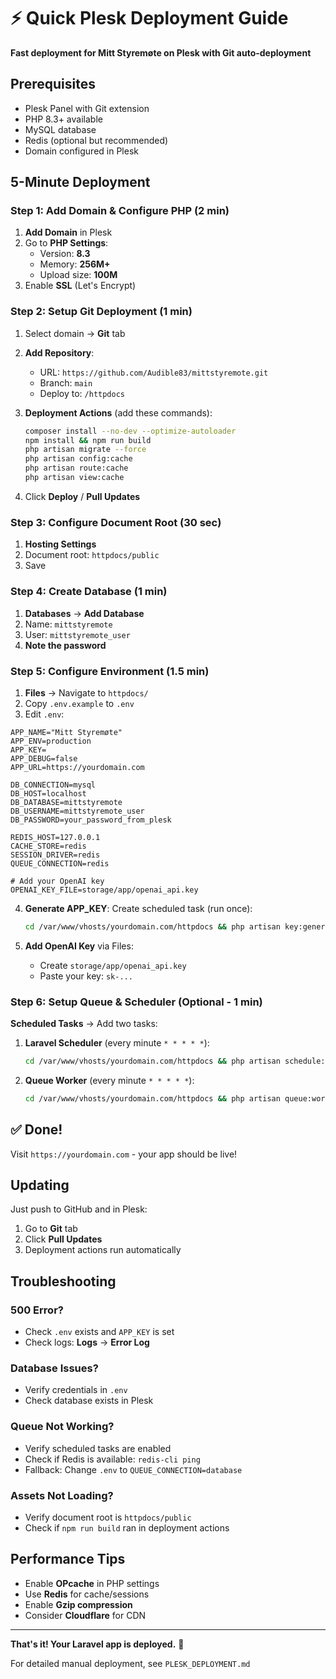# ⚡ Quick Plesk Deployment Guide

**Fast deployment for Mitt Styremøte on Plesk with Git auto-deployment**

## Prerequisites

- Plesk Panel with Git extension
- PHP 8.3+ available
- MySQL database
- Redis (optional but recommended)
- Domain configured in Plesk

## 5-Minute Deployment

### Step 1: Add Domain & Configure PHP (2 min)

1. **Add Domain** in Plesk
2. Go to **PHP Settings**:
   - Version: **8.3**
   - Memory: **256M+**
   - Upload size: **100M**
3. Enable **SSL** (Let's Encrypt)

### Step 2: Setup Git Deployment (1 min)

1. Select domain → **Git** tab
2. **Add Repository**:
   - URL: `https://github.com/Audible83/mittstyremote.git`
   - Branch: `main`
   - Deploy to: `/httpdocs`

3. **Deployment Actions** (add these commands):
   ```bash
   composer install --no-dev --optimize-autoloader
   npm install && npm run build
   php artisan migrate --force
   php artisan config:cache
   php artisan route:cache
   php artisan view:cache
   ```

4. Click **Deploy** / **Pull Updates**

### Step 3: Configure Document Root (30 sec)

1. **Hosting Settings**
2. Document root: `httpdocs/public`
3. Save

### Step 4: Create Database (1 min)

1. **Databases** → **Add Database**
2. Name: `mittstyremote`
3. User: `mittstyremote_user`
4. **Note the password**

### Step 5: Configure Environment (1.5 min)

1. **Files** → Navigate to `httpdocs/`
2. Copy `.env.example` to `.env`
3. Edit `.env`:

```env
APP_NAME="Mitt Styremøte"
APP_ENV=production
APP_KEY=
APP_DEBUG=false
APP_URL=https://yourdomain.com

DB_CONNECTION=mysql
DB_HOST=localhost
DB_DATABASE=mittstyremote
DB_USERNAME=mittstyremote_user
DB_PASSWORD=your_password_from_plesk

REDIS_HOST=127.0.0.1
CACHE_STORE=redis
SESSION_DRIVER=redis
QUEUE_CONNECTION=redis

# Add your OpenAI key
OPENAI_KEY_FILE=storage/app/openai_api.key
```

4. **Generate APP_KEY**: Create scheduled task (run once):
   ```bash
   cd /var/www/vhosts/yourdomain.com/httpdocs && php artisan key:generate --force
   ```

5. **Add OpenAI Key** via Files:
   - Create `storage/app/openai_api.key`
   - Paste your key: `sk-...`

### Step 6: Setup Queue & Scheduler (Optional - 1 min)

**Scheduled Tasks** → Add two tasks:

1. **Laravel Scheduler** (every minute `* * * * *`):
   ```bash
   cd /var/www/vhosts/yourdomain.com/httpdocs && php artisan schedule:run >> /dev/null 2>&1
   ```

2. **Queue Worker** (every minute `* * * * *`):
   ```bash
   cd /var/www/vhosts/yourdomain.com/httpdocs && php artisan queue:work redis --stop-when-empty --max-time=3600 >> /dev/null 2>&1
   ```

## ✅ Done!

Visit `https://yourdomain.com` - your app should be live!

## Updating

Just push to GitHub and in Plesk:
1. Go to **Git** tab
2. Click **Pull Updates**
3. Deployment actions run automatically

## Troubleshooting

### 500 Error?
- Check `.env` exists and `APP_KEY` is set
- Check logs: **Logs** → **Error Log**

### Database Issues?
- Verify credentials in `.env`
- Check database exists in Plesk

### Queue Not Working?
- Verify scheduled tasks are enabled
- Check if Redis is available: `redis-cli ping`
- Fallback: Change `.env` to `QUEUE_CONNECTION=database`

### Assets Not Loading?
- Verify document root is `httpdocs/public`
- Check if `npm run build` ran in deployment actions

## Performance Tips

- Enable **OPcache** in PHP settings
- Use **Redis** for cache/sessions
- Enable **Gzip compression**
- Consider **Cloudflare** for CDN

---

**That's it! Your Laravel app is deployed.** 🚀

For detailed manual deployment, see `PLESK_DEPLOYMENT.md`
